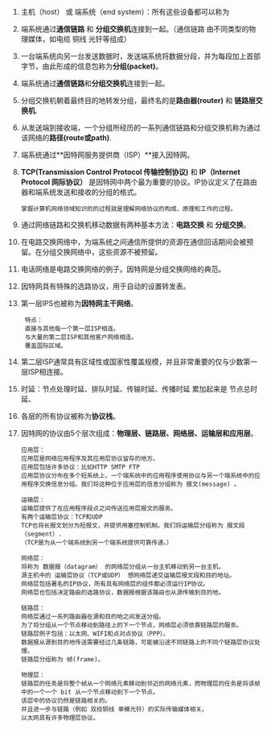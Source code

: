 1. 主机（host） 或 端系统（end system）：所有这些设备都可以称为 
1. 端系统通过**通信链路** 和 **分组交换机**连接到一起。（通信链路 由不同类型的物理媒体，如电缆 铜线 光钎等组成）
1. 一台端系统向另一台发送数据时，发送端系统将数据分段，并为每段加上首部字节，由此形成的信息包称为**分组(packet)**。
1. 端系统通过**通信链路**和**分组交换机**连接到一起。
1. 分组交换机朝着最终目的地转发分组，最终名的是**路由器(router)** 和 **链路层交换机**.
1. 从发送端到接收端，一个分组所经历的一系列通信链路和分组交换机称为通过该网络的**路径(route或path)**.
1. 端系统通过**因特网服务提供商（ISP）**接入因特网。
1. **TCP(Transmission Control Protocol 传输控制协议)** 和 **IP（Internet Protocol 网际协议）** 是因特网中两个最为重要的协议。IP协议定义了在路由器和端系统发送和接收的分组的格式。
    ```
    掌握计算机网络领域知识的的过程就是理解网络协议的构成、原理和工作的过程。
    ```
1. 通过网络链路和交换机移动数据有两种基本方法：**电路交换** 和 **分组交换**。
1. 在电路交换网络中，为端系统之间通信所提供的资源在通信回话期间会被预留。在分组交换网络中，这些资源不被预留。
1. 电话网络是电路交换网络的例子。因特网是分组交换网络的典范。
1. 因特网具有特殊的选路协议，用于自动的设置转发表。
1. 第一层IPS也被称为**因特网主干网络**。
        
        特点：
        直接与其他每一个第一层ISP相连。
        与大量的第二层ISP和其他客户网络相连。
        覆盖国际区域。
1. 第二层ISP通常具有区域性或国家性覆盖规模，并且非常重要的仅与少数第一层ISP相连接。
1. 时延：节点处理时延、排队时延、传输时延、传播时延 累加起来是 节点总时延、
1. 各层的所有协议被称为**协议栈**。
1. 因特网的协议由5个层次组成：**物理层、链路层、网络层、运输层和应用层**。  
    ```
    应用层：
    应用层是网络应用程序及其应用层协议留存的地方。
    应用层包括许多协议：比如HTTP SMTP FTP
    应用层协议分布在多个短系统上，一个端系统中的应用程序使用协议与另一个端系统中的应用程序交换信息分组。我们将这种位于应用层的信息分组称为 报文(message) 。
    ```
    ```
    运输层：
    运输层提供了在应用程序段点之间传送应用层报文的服务。
    有两个运输层协议：TCP和UDP
    TCP也将长报文划分为短报文，并提供用塞控制机制。我们将运输层分组称为 报文段（segment）.
    （TCP是为从一个端系统到另一个端系统提供可靠传递。）
    ```
    ```
    网络层：
    将称为 数据报（datagram） 的网络层分组从一台主机移动到另一台主机。
    源主机中的 运输层协议（TCP或UDP） 想网络层递交运输层报文段和目的地址。
    网络层包括著名的IP协议，所有具有网络层的组件都必须运行IP协议。
    网络层也包括决定路由的选路协议，数据报根据该路由也从源传输到目的地。
    ```
    ```
    链路层：
    网络层通过一系列路由器在源和目的地之间发送分组。
    为了将分组从一个节点移动到路径上的下一个节点，网络层必须依靠链路层的服务。
    链路层例子包括：以太网、WIFI和点对点协议（PPP）。
    数据报从源到目的地传送需要经过几条链路，可能被沿途不同链路上的不同个链路层协议处理。
    链路层分组称为 帧(frame)。
    ```
    ```
    物理层：
    链路层的任务是将整个帧从一个网络元素移动到邻近的网络元素，而物理层的任务是将该帧中的一个一个 bit 从一个节点移动到下一个节点。
    该层中的协议仍然是链路相关的。
    并且进一步与链路（例如 双绞铜线 单模光钎）的实际传输媒体相关。
    以太网具有许多物理层协议。
    ```
    